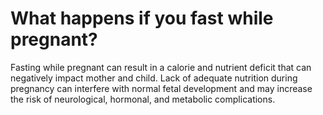 # What happens if you fast while pregnant?

Fasting while pregnant can result in a calorie and nutrient deficit that can negatively impact mother and child. Lack of adequate nutrition during pregnancy can interfere with normal fetal development and may increase the risk of neurological, hormonal, and metabolic complications.